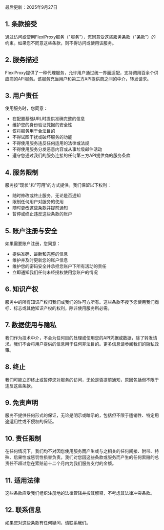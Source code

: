 最后更新：2025年9月27日

## 1. 条款接受

通过访问或使用FlexiProxy服务（"服务"），您同意受这些服务条款（"条款"）的约束。如果您不同意这些条款，则不得访问或使用该服务。

## 2. 服务描述

FlexiProxy提供了一种代理服务，允许用户通过统一界面适配，支持调用百余个供应商的API服务。该服务充当用户和第三方API提供商之间的中介，转发请求。

## 3. 用户责任

使用服务时，您同意：

- 在配置基础URL时提供准确完整的信息
- 维护您的身份验证凭据的安全性
- 仅将服务用于合法目的
- 不得试图干扰或破坏服务的功能
- 不得使用服务违反任何适用的法律或法规
- 不得使用服务分发恶意内容或从事垃圾邮件活动
- 遵守您通过我们的服务连接的任何第三方API提供商的服务条款

## 4. 服务限制

服务按"现状"和"可用"的方式提供。我们保留以下权利：

- 随时修改或终止服务，无论是否通知
- 限制任何用户对服务的使用
- 随时更改这些条款并提前通知
- 暂停或终止违反这些条款的账户

## 5. 账户注册与安全

如果需要账户注册，您同意：
- 提供准确、最新和完整的信息
- 维护并及时更新您的账户信息
- 维护您的密码安全并承担您账户下所有活动的责任
- 立即通知我们任何未经授权使用您账户的情况

## 6. 知识产权

服务中的所有知识产权归我们或我们的许可方所有。这些条款不授予您使用我们商标、标志或其他知识产权的权利，除非使用服务所必需。

## 7. 数据使用与隐私

我们作为技术中介，不会为任何目的处理或使用您的API凭据或数据，除了转发请求。我们不会将用户提供的信息用于任何非法目的。更多信息请参阅我们的隐私政策。

## 8. 终止

我们可能立即终止或暂停您对服务的访问，无论是否提前通知，原因包括但不限于违反这些条款。

## 9. 免责声明

服务不提供任何形式的保证，无论是明示或暗示的，包括但不限于适销性、特定用途适用性或不侵权的保证。

## 10. 责任限制

在任何情况下，我们均不对因您使用服务而产生或与之相关的任何间接、附带、特殊、后果性或惩罚性损害负责。我们对您因这些条款或服务而产生的任何索赔的总责任不超过您在索赔前十二个月内为我们服务支付的金额。

## 11. 适用法律

这些条款应受我们组织注册地的法律管辖并按其解释，不考虑其法律冲突条款。

## 12. 联系信息

如果您对这些条款有任何疑问，请联系我们。